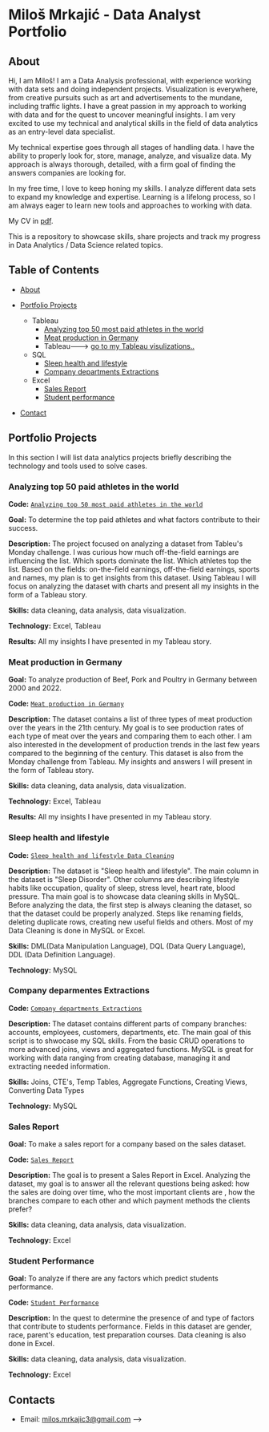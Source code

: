 # Miloš Mrkajić - Data Analyst Portfolio
## About
Hi, I am Miloš! I am a Data Analysis professional, with experience working with data sets and doing independent projects.
Visualization is everywhere, from creative pursuits such as art and advertisements to the mundane, including traffic lights.
I have a great passion in my approach to working with data and for the quest to uncover meaningful insights.
I am very excited to use my technical and analytical skills in the field of data analytics as an entry-level data specialist.

My technical expertise goes through all stages of handling data. I have the ability to properly look for, store, manage, analyze, and visualize data.
My approach is always thorough, detailed, with a firm goal of finding the answers companies are looking for.

In my free time, I love to keep honing my skills. I analyze different data sets to expand my knowledge and expertise.
Learning is a lifelong process, so I am always eager to learn new tools and approaches to working with data.

My CV in [pdf](https://github.com/Seki1996/Seki1996/blob/main/My%20Data%20Analysis%20CV.pdf).

This is a repository to showcase skills, share projects and track my progress in Data Analytics / Data Science related topics.

## Table of Contents
- [About](https://github.com/Seki1996/Seki1996/blob/main/README.md#about)
- [Portfolio Projects](https://github.com/Seki1996/Seki1996/blob/main/README.md#portfolio-projects)
  - Tableau
    - [Analyzing top 50 most paid athletes in the world](https://github.com/Seki1996/Seki1996/blob/main/README.md#analyzing-top-50-most-paid-athletes-in-the-world)
    - [Meat production in Germany](https://github.com/Seki1996/Seki1996/blob/main/README.md#meat-production-in-germany)
    - Tableau---> [go to my Tableau visulizations..](https://public.tableau.com/app/profile/milos.mrkajic/vizzes)
  - SQL
    - [Sleep health and lifestyle](https://github.com/Seki1996/Seki1996/blob/main/README.md#sleep-health-and-lifestyle)
    - [Company departments Extractions](https://github.com/Seki1996/Seki1996/blob/main/README.md#company-deparmentes-extractions)
  - Excel
    - [Sales Report](https://github.com/Seki1996/Seki1996/blob/main/README.md#sales-report)
    - [Student performance](https://github.com/Seki1996/Seki1996/blob/main/README.md#student-performance)
  
 

- [Contact](https://github.com/Seki1996/Seki1996/blob/main/README.md#contacts)
## Portfolio Projects
In this section I will list data analytics projects briefly describing the technology and tools used to solve cases.

### Analyzing top 50 paid athletes in the world
**Code:** [`Analyzing top 50 most paid athletes in the world`](https://public.tableau.com/app/profile/milos.mrkajic/viz/Hihgestpaidathletes/Story1)

**Goal:** To determine the top paid athletes and what factors contribute to their success.

**Description:** The project focused on analyzing a dataset from Tableu's Monday challenge. I was curious how much off-the-field earnings are influencing the list. Which sports dominate the list. Which athletes top the list. Based on the fields: on-the-field earnings, off-the-field earnings, sports and names, my plan is to get insights from this dataset.
Using Tableau I will focus on analyzing the dataset with charts and present all my insights in the form of a Tableau story.

**Skills:** data cleaning, data analysis, data visualization.

**Technology:** Excel, Tableau

**Results:** All my insights I have presented in my Tableau story.

### Meat production in Germany

**Goal:** To analyze production of Beef, Pork and Poultry in Germany between 2000 and 2022.

**Code:** [`Meat production in Germany`](https://public.tableau.com/app/profile/milos.mrkajic/viz/MeatproductioninGermany_17155291173500/Story1)

**Description:** The dataset contains a list of three types of meat production over the years in the 21th century. My goal is to see production rates of each type of meat over the years and comparing them to each other. I am also interested in the development of production trends in the last few years compared to the beginning of the century. This dataset is also from the Monday challenge from Tableau. My insights and answers I will present in the form of Tableau story.

**Skills:** data cleaning, data analysis, data visualization.

**Technology:** Excel, Tableau

**Results:** All my insights I have presented in my Tableau story.



### Sleep health and lifestyle
**Code:** [`Sleep health and lifestyle Data Cleaning`](https://github.com/Seki1996/example/blob/main/Sleep%20health%20and%20lifestyle%20Data%20Cleaning.sql)

**Description:** The dataset is "Sleep health and lifestyle". The main column in the dataset is "Sleep Disorder". Other columns are describing lifestyle habits like occupation, quality of sleep, stress level, heart rate, blood pressure. Tha main goal is to showcase data cleaning skills in MySQL. Before analyzing the data, the first step is always cleaning the dataset, so that the dataset could be properly analyzed. Steps like renaming fields, deleting duplicate rows, creating new useful fields and others. Most of my Data Cleaning is done in MySQL or Excel. 


**Skills:** DML(Data Manipulation Language), DQL (Data Query Language), DDL (Data Definition Language).

**Technology:** MySQL


### Company deparmentes Extractions
**Code:** [`Company departments Extractions`](https://github.com/Seki1996/example/blob/main/Company%20departments%20Extractions.sql)

**Description:** The dataset contains different parts of company branches: accounts, employees, customers, departments, etc. The main goal of this script is to shwocase my SQL skills. From the basic CRUD operations to more advanced joins, views and aggregated functions. MySQL is great for working with data ranging from creating database, managing it and extracting needed information.

**Skills:** Joins, CTE's, Temp Tables, Aggregate Functions, Creating Views, Converting Data Types

**Technology:** MySQL



### Sales Report

**Goal:** To make a sales report for a company based on the sales dataset.

**Code:** [`Sales Report`](https://github.com/Seki1996/example/blob/main/Sales_report.xlsx)

**Description:** The goal is to present a Sales Report in  Excel. Analyzing the dataset, my goal is to answer all the relevant questions being asked: how the sales are doing over time, who the most important clients are , how the branches compare to each other and which payment methods the clients prefer?

**Skills:** data cleaning, data analysis, data visualization.

**Technology:** Excel



### Student Performance

**Goal:** To analyze if there are any factors which predict students performance.

**Code:** [`Student Performance`](https://github.com/Seki1996/example/blob/main/Students%20performance%20Analysis.xlsx)

**Description:** In the quest to determine the presence of and type of factors that contribute to students performance. Fields in this dataset are gender, race, parent's education, test preparation courses. Data cleaning is also done in Excel.

**Skills:** data cleaning, data analysis, data visualization.

**Technology:** Excel






## Contacts
- Email: milos.mrkajic3@gmail.com
-->
